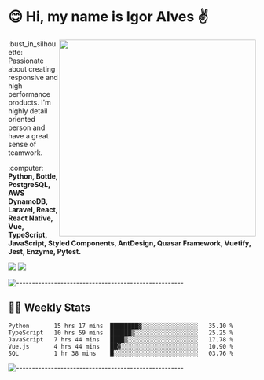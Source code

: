 # :blush: Hi, my name is Igor Alves :v:

<img src="https://github-readme-stats.vercel.app/api?username=iguit0&show_icons=true&count_private=true&theme=dark" min-width="400px" max-width="400px" width="400px" align="right" />

<p align="left"> 
  :bust_in_silhouette: Passionate about creating responsive and high performance products.
  I'm highly detail oriented person and have a great sense of teamwork.
</p>

<p align="left">
  :computer: <strong>Python, Bottle, PostgreSQL, AWS DynamoDB, Laravel, React, React Native, Vue, TypeScript, JavaScript, Styled Components, AntDesign, Quasar Framework, Vuetify, Jest, Enzyme, Pytest.</strong>
</p>

<p align="left">
  <a href="https://www.linkedin.com/in/igor-lucio-alves" target="_blank" rel="noopener noreferrer" alt="Linkedin">
  <img src="https://img.shields.io/badge/LinkedIn-0077B5?style=for-the-badge&logo=linkedin&logoColor=white" /></a>

  <a href="https://t.me/iguit0" target="_blank" rel="noopener noreferrer" alt="Telegram">
  <img src="https://img.shields.io/badge/Telegram-2CA5E0?style=for-the-badge&logo=telegram&logoColor=white" /></a>
</p>

![-----------------------------------------------------](https://raw.githubusercontent.com/andreasbm/readme/master/assets/lines/aqua.png)

## :man_technologist: Weekly Stats
<!--START_SECTION:waka-->
```text
Python       15 hrs 17 mins  ████████▓░░░░░░░░░░░░░░░░   35.10 % 
TypeScript   10 hrs 59 mins  ██████▒░░░░░░░░░░░░░░░░░░   25.25 % 
JavaScript   7 hrs 44 mins   ████▒░░░░░░░░░░░░░░░░░░░░   17.78 % 
Vue.js       4 hrs 44 mins   ██▓░░░░░░░░░░░░░░░░░░░░░░   10.90 % 
SQL          1 hr 38 mins    █░░░░░░░░░░░░░░░░░░░░░░░░   03.76 % 
```
<!--END_SECTION:waka-->
![-----------------------------------------------------](https://raw.githubusercontent.com/andreasbm/readme/master/assets/lines/aqua.png)

